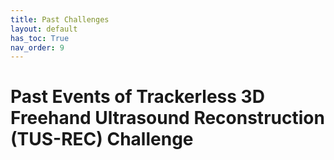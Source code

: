 ```yaml
---
title: Past Challenges
layout: default
has_toc: True
nav_order: 9
---
```


# Past Events of Trackerless 3D Freehand Ultrasound Reconstruction (TUS-REC) Challenge